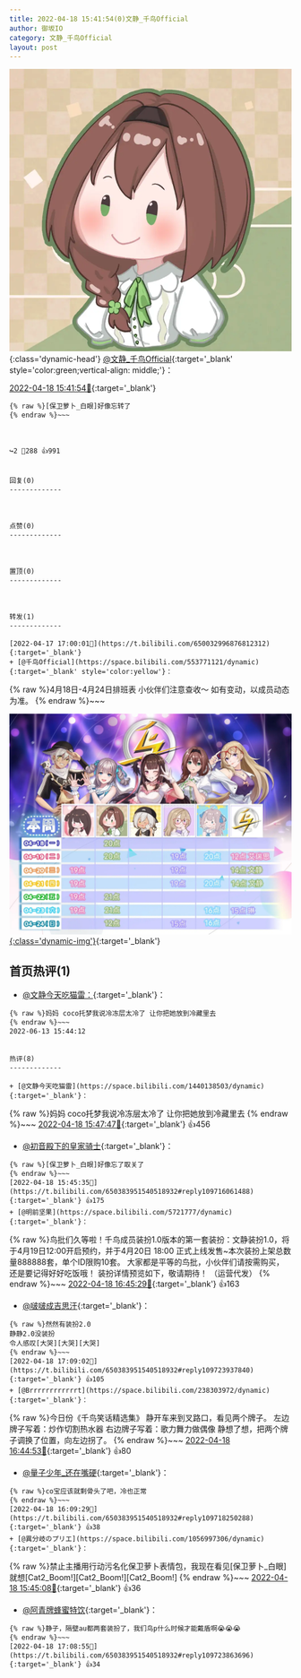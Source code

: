 ```yaml
---
title: 2022-04-18 15:41:54(0)文静_千鸟Official
author: 御坂IO
category: 文静_千鸟Official
layout: post
---
```


![img](/images/ac7482ed1b9a7f203dc68c0c4a77c488a27b108a.jpg){:class='dynamic-head'}
[@文静_千鸟Official](https://space.bilibili.com/667526012/dynamic){:target='_blank' style='color:green;vertical-align: middle;'}：

[2022-04-18 15:41:54🔗](https://t.bilibili.com/650383951540518932){:target='_blank'}

~~~
{% raw %}[保卫萝卜_白眼]好像忘转了
{% endraw %}~~~



↪️2 💬288 👍991


回复(0)
-------------



点赞(0)
-------------



置顶(0)
-------------



转发(1)
-------------

[2022-04-17 17:00:01🔗](https://t.bilibili.com/650032996876812312){:target='_blank'}
+ [@千鸟Official](https://space.bilibili.com/553771121/dynamic){:target='_blank' style='color:yellow'}：
~~~
{% raw %}4月18日-4月24日排班表
小伙伴们注意查收～
如有变动，以成员动态为准。
{% endraw %}~~~


[![img](/images/b95ffd01c6ed6875f4dae6b46759661ecc997e44.jpg){:class='dynamic-img'}](/images/b95ffd01c6ed6875f4dae6b46759661ecc997e44.jpg){:target='_blank'}




首页热评(1)
-------------

+ [@文静今天吃猫雷：](https://space.bilibili.com/1440138503/dynamic){:target='_blank'}：
~~~
{% raw %}妈妈 coco托梦我说冷冻层太冷了 让你把她放到冷藏里去
{% endraw %}~~~
2022-06-13 15:44:12


热评(8)
-------------

+ [@文静今天吃猫雷](https://space.bilibili.com/1440138503/dynamic){:target='_blank'}：
~~~
{% raw %}妈妈 coco托梦我说冷冻层太冷了 让你把她放到冷藏里去
{% endraw %}~~~
[2022-04-18 15:47:47🔗](https://t.bilibili.com/650383951540518932#reply109716409296){:target='_blank'} 👍456
+ [@初音殿下的皇家骑士](https://space.bilibili.com/8126805/dynamic){:target='_blank'}：
~~~
{% raw %}[保卫萝卜_白眼]好像忘了取关了
{% endraw %}~~~
[2022-04-18 15:45:35🔗](https://t.bilibili.com/650383951540518932#reply109716061488){:target='_blank'} 👍175
+ [@明前坚果](https://space.bilibili.com/5721777/dynamic){:target='_blank'}：
~~~
{% raw %}鸟批们久等啦！千鸟成员装扮1.0版本的第一套装扮：文静装扮1.0，将于4月19日12:00开启预约，并于4月20日 18:00 正式上线发售~本次装扮上架总数量888888套，单个ID限购10套。
大家都是平等的鸟批，小伙伴们请按需购买，还是要记得好好吃饭哦！
装扮详情预览如下，敬请期待！
（运营代发）
{% endraw %}~~~
[2022-04-18 16:45:29🔗](https://t.bilibili.com/650383951540518932#reply109721476208){:target='_blank'} 👍163
+ [@啵啵成吉思汗](https://space.bilibili.com/436800259/dynamic){:target='_blank'}：
~~~
{% raw %}然然有装扮2.0
静静2.0没装扮
令人感叹[大哭][大哭][大哭]
{% endraw %}~~~
[2022-04-18 17:09:02🔗](https://t.bilibili.com/650383951540518932#reply109723937840){:target='_blank'} 👍105
+ [@Brrrrrrrrrrrrt](https://space.bilibili.com/238303972/dynamic){:target='_blank'}：
~~~
{% raw %}今日份《千鸟笑话精选集》
静开车来到叉路口，看见两个牌子。
左边牌子写着：炒作切割热水器
右边牌子写着：歌力舞力做偶像
静想了想，把两个牌子调换了位置，向左边拐了。
{% endraw %}~~~
[2022-04-18 16:44:53🔗](https://t.bilibili.com/650383951540518932#reply109721383888){:target='_blank'} 👍80
+ [@量子少年_还在嘴硬](https://space.bilibili.com/19351869/dynamic){:target='_blank'}：
~~~
{% raw %}co宝应该就剩骨头了吧，冷也正常
{% endraw %}~~~
[2022-04-18 16:09:29🔗](https://t.bilibili.com/650383951540518932#reply109718250288){:target='_blank'} 👍38
+ [@異分岐のプリエ](https://space.bilibili.com/1056997306/dynamic){:target='_blank'}：
~~~
{% raw %}禁止主播用行动污名化保卫萝卜表情包，我现在看见[保卫萝卜_白眼]就想[Cat2_Boom!][Cat2_Boom!][Cat2_Boom!]
{% endraw %}~~~
[2022-04-18 15:45:08🔗](https://t.bilibili.com/650383951540518932#reply109716121696){:target='_blank'} 👍36
+ [@阿青牌蜂蜜特饮](https://space.bilibili.com/25737312/dynamic){:target='_blank'}：
~~~
{% raw %}静子，隔壁au都两套装扮了，我们鸟p什么时候才能戴盾啊😭😭😭
{% endraw %}~~~
[2022-04-18 17:08:55🔗](https://t.bilibili.com/650383951540518932#reply109723863696){:target='_blank'} 👍34


